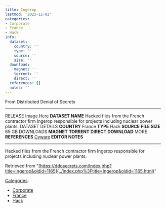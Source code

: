 ```yaml
---
title: Ingerop
lastmod: '2023-12-02'
categories:
- Corporate
- France
- Hack
info:
  dataset:
    country: ''
    type: ''
    source: ''
    size: ''
  download:
    magnet: ''
    torrent: ''
    direct: ''
  references: []
  notes: ''
---
```




From Distributed Denial of Secrets

---
RELEASE
[Image Here](https://ddosecrets.com/index.php?title=Image_Here&action=edit&redlink=1 "Image Here (page does not exist)")
**DATASET NAME**
Hacked files from the French contractor firm Ingerop responsible for projects including nuclear power plants.
DATASET DETAILS
**COUNTRY** France
**TYPE** Hack
**SOURCE**
**FILE SIZE** 65 GB
DOWNLOADS
**MAGNET**
**TORRENT**
**DIRECT DOWNLOAD**
MORE
**REFERENCES**
[Cyware](https://cyware.com/news/hackers-hit-french-firm-ingerop-stealing-65-gb-data-relating-to-nuclear-power-plants-f193b9ba/)
**EDITOR NOTES**

---

Hacked files from the French contractor firm Ingerop responsible for
projects including nuclear power plants.

Retrieved from
"[https://ddosecrets.com/index.php?title=Ingerop&oldid=1165](../index.php%3Ftitle=Ingerop&oldid=1165.html)"

[Categories](./Special:Categories.html "Special:Categories"):

- [Corporate](./Category:Corporate.html "Category:Corporate")
- [France](./Category:France.html "Category:France")
- [Hack](./Category:Hack.html "Category:Hack")
